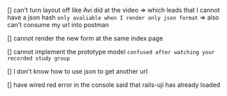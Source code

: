 [] can't turn layout off like Avi did at the video 
    => which leads that I cannot have a json hash
    `only avaliable when I render only json format`
    => also can't consume my url into postman

[] cannot render the new form at the same index page

[] cannot implement the prototype model
    `confused after watching your recorded study group`

[] I don't know how to use json to get another url

[] have wired red error in the console said that rails-uji has already loaded
